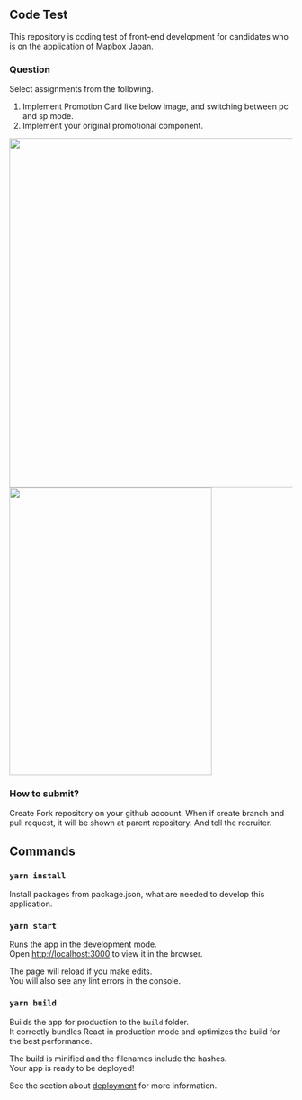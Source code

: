 ## Code Test
This repository is coding test of front-end development for candidates who is on the application of Mapbox Japan.

### Question
Select assignments from the following.

1. Implement Promotion Card like below image, and switching between pc and sp mode.
2. Implement your original promotional component.

<img src="https://user-images.githubusercontent.com/88297429/140673602-aea90a8d-fa61-4de7-afe3-312961e748b7.png" width="700" height="621">
<img src="https://user-images.githubusercontent.com/88297429/140673410-3b8571a7-10e8-490b-8450-b2227bc0b777.gif" width="360" height="510">

### How to submit?
Create Fork repository on your github account.
When if create branch and pull request, it will be shown at parent repository.
And tell the recruiter.

## Commands

### `yarn install`
Install packages from package.json, what are needed to develop this application.

### `yarn start`
Runs the app in the development mode.\
Open [http://localhost:3000](http://localhost:3000) to view it in the browser.

The page will reload if you make edits.\
You will also see any lint errors in the console.

### `yarn build`
Builds the app for production to the `build` folder.\
It correctly bundles React in production mode and optimizes the build for the best performance.

The build is minified and the filenames include the hashes.\
Your app is ready to be deployed!

See the section about [deployment](https://facebook.github.io/create-react-app/docs/deployment) for more information.

